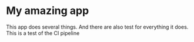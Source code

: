# My amazing app

This app does several things. And there are also test for everything it does.
This is a test of the CI pipeline  

